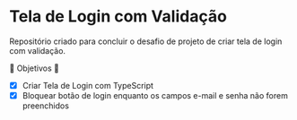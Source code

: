 # Tela de Login com Validação 

Repositório criado para concluir o desafio de projeto de criar tela de login com validação.

:star2: Objetivos :star2:

- [x] Criar Tela de Login com TypeScript
- [x] Bloquear botão de login enquanto os campos e-mail e senha não forem preenchidos
